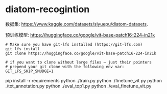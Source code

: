# diatom-recogintion
数据集: https://www.kaggle.com/datasets/siyuepu/diatom-datasets.

预训练模型: https://huggingface.co/google/vit-base-patch16-224-in21k

    # Make sure you have git-lfs installed (https://git-lfs.com)
    git lfs install
    git clone https://huggingface.co/google/vit-base-patch16-224-in21k

    # if you want to clone without large files – just their pointers
    # prepend your git clone with the following env var:
    GIT_LFS_SKIP_SMUDGE=1

pip install -r requirements
python ./train.py
python ./finetune_vit.py
python ./txt_annotation.py
python ./eval_top1.py
python ./eval_finetune_vit.py
